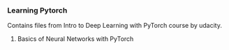 ### Learning Pytorch

 Contains files from Intro to Deep Learning with PyTorch course by udacity.
 
 1. Basics of Neural Networks with PyTorch

